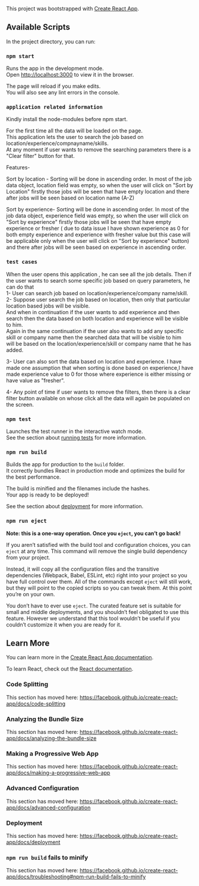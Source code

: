 This project was bootstrapped with [Create React App](https://github.com/facebook/create-react-app).

## Available Scripts

In the project directory, you can run:

### `npm start`

Runs the app in the development mode.<br>
Open [http://localhost:3000](http://localhost:3000) to view it in the browser.

The page will reload if you make edits.<br>
You will also see any lint errors in the console.

### `application related information`
Kindly install the node-modules before npm start.

For the first time all the data will be loaded on the page.<br>
This application lets the user to search the job based on location/experience/compnayname/skills.<br>
At any moment if user wants to remove the searching parameters there is a "Clear filter" button for that.<br>

Features-

Sort by location - Sorting will be done in ascending order. In most of the job data object, location field was empty, 
so when the user will click on "Sort by Location" firstly those jobs will be seen that have empty location and there after jobs will be seen based on location name (A-Z)

Sort by experience- Sorting will be done in ascending order. 
In most of the job data object, experience field was empty, so when the user will click on "Sort by experience" firstly those jobs will be seen that have empty experience or fresher ( due to data issue I have shown experience as 0 for both empty experience and experience with fresher value but this case will be applicable only when the user will click on "Sort by experience" button) and there after jobs will be seen based on experience in ascending order.

### `test cases`
When the user opens this application , he can see all the job details. Then if the user wants to search some specific job based on query parameters, he can do that <br>
1- User can search job based on location/experience/company name/skill.<br>
2- Suppose user search the job based on location, then only that particular location based jobs will be visible. <br>
And when in continuation if the user wants to add experience and then search then the data based on both location and experience will be visible to him.<br>
Again in the same continuation if the user also wants to add any specific skill or company name then the searched data that will be visible to him <br>
will be based on the location/experience/skill or company name that he has added.<br>

3- User can also sort the data based on location and experience. I have made one assumption that when sorting is done based on experience,I have <br>
made experience value to 0 for those where experience is either missing or have value as "fresher".<br>

4- Any point of time if user wants to remove the filters, then there is a clear filter button available on whose click all the data will again be populated on the screen.

### `npm test`

Launches the test runner in the interactive watch mode.<br>
See the section about [running tests](https://facebook.github.io/create-react-app/docs/running-tests) for more information.

### `npm run build`

Builds the app for production to the `build` folder.<br>
It correctly bundles React in production mode and optimizes the build for the best performance.

The build is minified and the filenames include the hashes.<br>
Your app is ready to be deployed!

See the section about [deployment](https://facebook.github.io/create-react-app/docs/deployment) for more information.

### `npm run eject`

**Note: this is a one-way operation. Once you `eject`, you can’t go back!**

If you aren’t satisfied with the build tool and configuration choices, you can `eject` at any time. This command will remove the single build dependency from your project.

Instead, it will copy all the configuration files and the transitive dependencies (Webpack, Babel, ESLint, etc) right into your project so you have full control over them. All of the commands except `eject` will still work, but they will point to the copied scripts so you can tweak them. At this point you’re on your own.

You don’t have to ever use `eject`. The curated feature set is suitable for small and middle deployments, and you shouldn’t feel obligated to use this feature. However we understand that this tool wouldn’t be useful if you couldn’t customize it when you are ready for it.

## Learn More

You can learn more in the [Create React App documentation](https://facebook.github.io/create-react-app/docs/getting-started).

To learn React, check out the [React documentation](https://reactjs.org/).

### Code Splitting

This section has moved here: https://facebook.github.io/create-react-app/docs/code-splitting

### Analyzing the Bundle Size

This section has moved here: https://facebook.github.io/create-react-app/docs/analyzing-the-bundle-size

### Making a Progressive Web App

This section has moved here: https://facebook.github.io/create-react-app/docs/making-a-progressive-web-app

### Advanced Configuration

This section has moved here: https://facebook.github.io/create-react-app/docs/advanced-configuration

### Deployment

This section has moved here: https://facebook.github.io/create-react-app/docs/deployment

### `npm run build` fails to minify

This section has moved here: https://facebook.github.io/create-react-app/docs/troubleshooting#npm-run-build-fails-to-minify
